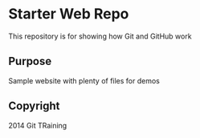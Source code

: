 # Starter Web Repo

This repository is for showing how Git and GitHub work

## Purpose

Sample website with plenty of files for demos

## Copyright

2014 Git TRaining
